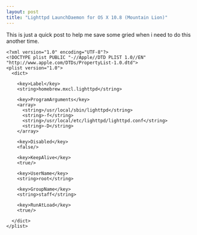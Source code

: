 ```yaml
---
layout: post
title: "Lighttpd LaunchDaemon for OS X 10.8 (Mountain Lion)"
---
```


This is just a quick post to help me save some gried when i need to do this another time.

    <?xml version="1.0" encoding="UTF-8"?>
    <!DOCTYPE plist PUBLIC "-//Apple//DTD PLIST 1.0//EN" "http://www.apple.com/DTDs/PropertyList-1.0.dtd">
    <plist version="1.0">
      <dict>

        <key>Label</key>
        <string>homebrew.mxcl.lighttpd</string>

        <key>ProgramArguments</key>
        <array>
          <string>/usr/local/sbin/lighttpd</string>
          <string>-f</string>
          <string>/usr/local/etc/lighttpd/lighttpd.conf</string>
          <string>-D</string>
        </array>

        <key>Disabled</key>
        <false/>

        <key>KeepAlive</key>
        <true/>

        <key>UserName</key>
        <string>root</string>

        <key>GroupName</key>
        <string>staff</string>

        <key>RunAtLoad</key>
        <true/>

      </dict>
    </plist>
